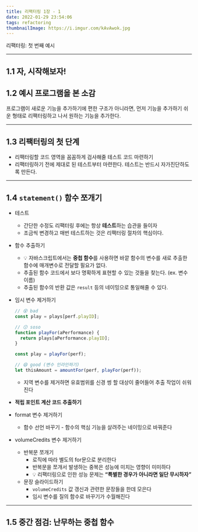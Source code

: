 ```yaml
---
title: 리팩터링 1장 - 1
date: 2022-01-29 23:54:06
tags: refactoring
thumbnailImage: https://i.imgur.com/kAvAwok.jpg
---
```


리팩터링: 첫 번째 예시

<!-- more -->

---

## 1.1 자, 시작해보자!

## 1.2 예시 프로그램을 본 소감

프로그램이 새로운 기능을 추가하기에 편한 구조가 아니라면, 먼저 기능을 추가하기 쉬운 형태로 리팩터링하고 나서 원하는 기능을 추가한다.

---

## 1.3 리팩터링의 첫 단계

- 리팩터링할 코드 영역을 꼼꼼하게 검사해줄 테스트 코드 마련하기
- 리팩터링하기 전에 제대로 된 테스트부터 마련한다. 테스트는 반드시 자가진단하도록 만든다.

---

## 1.4 `statement()` 함수 쪼개기

- 테스트

  - 간단한 수정도 리팩터링 후에는 항상 **테스트**하는 습관을 들이자
  - 조금씩 변경하고 매번 테스트하는 것은 리팩터링 절차의 핵심이다.

- 함수 추출하기

  - 💡 자바스크립트에서는 **중첩 함수**를 사용하면 바깥 함수의 변수를 새로 추출한 함수에 매개변수로 전달할 필요가 없다.
  - 추출된 함수 코드에서 보다 명확하게 표현할 수 있는 것들을 찾는다. (ex. 변수 이름)
  - 추출된 함수의 반환 값은 `result` 등의 네이밍으로 통일해줄 수 있다.

- 임시 변수 제거하기

  ```jsx
  // 😵 bad
  const play = plays[perf.playID];

  // 😗 soso
  function playFor(aPerformance) {
    return plays[aPerformance.playID];
  }

  const play = playFor(perf);

  // 😄 good (변수 인라인하기)
  let thisAmount = amountFor(perf, playFor(perf));
  ```

  - 지역 변수를 제거하면 유효범위를 신경 썽 할 대상이 줄어들어 추출 작업이 쉬워진다

- **적립 포인트 계산 코드 추출하기**

- format 변수 제거하기

  - 함수 선언 바꾸기 - 함수의 핵심 기능을 살려주는 네이밍으로 바꿔준다

- volumeCredits 변수 제거하기

  - 반복문 쪼개기
    - 로직에 따라 별도의 for문으로 분리한다
    - 반복문을 쪼개서 발생하는 중복은 성능에 미치는 영향이 미미하다
    - 💡 리팩터링으로 인한 성능 문제는 **“특별한 경우가 아니라면 일단 무시하자”**
  - 문장 슬라이드하기
    - `volumeCredits` 값 갱신과 관련한 문장들을 한데 모은다
    - 임시 변수를 질의 함수로 바꾸기가 수월해진다

---

## 1.5 중간 점검: 난무하는 중첩 함수
